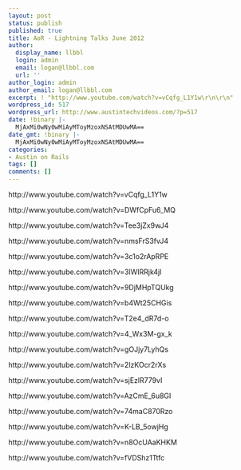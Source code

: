 ```yaml
---
layout: post
status: publish
published: true
title: AoR - Lightning Talks June 2012
author:
  display_name: llbbl
  login: admin
  email: logan@llbbl.com
  url: ''
author_login: admin
author_email: logan@llbbl.com
excerpt: ! "http://www.youtube.com/watch?v=vCqfg_L1Y1w\r\n\r\n"
wordpress_id: 517
wordpress_url: http://www.austintechvideos.com/?p=517
date: !binary |-
  MjAxMi0wNy0wMiAyMToyMzoxNSAtMDUwMA==
date_gmt: !binary |-
  MjAxMi0wNy0wMiAyMToyMzoxNSAtMDUwMA==
categories:
- Austin on Rails
tags: []
comments: []
---
```

<p>http://www.youtube.com/watch?v=vCqfg_L1Y1w</p>
<p><a id="more"></a><a id="more-517"></a></p>
<p>http://www.youtube.com/watch?v=DWfCpFu6_MQ</p>
<p>http://www.youtube.com/watch?v=Tee3jZx9wJ4</p>
<p>http://www.youtube.com/watch?v=nmsFrS3fvJ4</p>
<p>http://www.youtube.com/watch?v=3c1o2rApRPE</p>
<p>http://www.youtube.com/watch?v=3lWIRRjk4jI</p>
<p>http://www.youtube.com/watch?v=9DjMHpTQUkg</p>
<p>http://www.youtube.com/watch?v=b4Wt25CHGis</p>
<p>http://www.youtube.com/watch?v=T2e4_dR7d-o</p>
<p>http://www.youtube.com/watch?v=4_Wx3M-gx_k</p>
<p>http://www.youtube.com/watch?v=gOJjy7LyhQs</p>
<p>http://www.youtube.com/watch?v=2lzKOcr2rXs</p>
<p>http://www.youtube.com/watch?v=sjEzlR779vI</p>
<p>http://www.youtube.com/watch?v=AzCmE_6u8GI</p>
<p>http://www.youtube.com/watch?v=74maC870Rzo</p>
<p>http://www.youtube.com/watch?v=K-LB_5owjHg</p>
<p>http://www.youtube.com/watch?v=n8OcUAaKHKM</p>
<p>http://www.youtube.com/watch?v=fVDShz1Ttfc</p>

